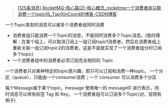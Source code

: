




> [(125条消息) RocketMQ-核心篇(2)-核心概念\_rocketmq一个消费者组只能消费一个topic吗\_TianXinCoord的博客-CSDN博客](https://blog.csdn.net/sinat_34104446/article/details/124784850)
> 
一个Topic类型的消息可以被多个消费者组同时消费
- 消费者组只能消费一个Topic的消息，不能同时消费多个Topic消息。(我的理解：在某个组上，可以取消订阅上一组订阅topic1消费者，然后在消费者组上重新关联一组订阅topic2的消费者。这是不是就实现了一个消费者组分时订阅多个topic)
- 一个消费者组中的消费者必须订阅完全相同的 Topic

一个消费者只对某种特定的topic感兴趣，即只可以订阅和消费一种topic。
一个分区（queue），只能由一个consumer消费；一个 consumer 可以消费多个分区

每个Message属于某个topic，message 使用唯一的 messageID 进行表示，同时消息可以带有标签 Tag 和 Key。
一个消费者组可以订阅多个Topic(对，官网有例子)